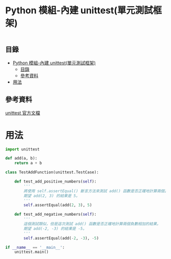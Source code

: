 # Python 模組-內建 unittest(單元測試框架)

```
```

## 目錄

- [Python 模組-內建 unittest(單元測試框架)](#python-模組-內建-unittest單元測試框架)
	- [目錄](#目錄)
	- [參考資料](#參考資料)
- [用法](#用法)

## 參考資料

[unittest 官方文檔](https://docs.python.org/zh-tw/3/library/unittest.html)

# 用法

```Python
import unittest

def add(a, b):
    return a + b

class TestAddFunction(unittest.TestCase):

    def test_add_positive_numbers(self):
		'''
		將使用 self.assertEqual() 斷言方法來測試 add() 函數是否正確地計算兩個正數相加的結果。
		期望 add(2, 3) 的結果是 5。
		'''
        self.assertEqual(add(2, 3), 5)

    def test_add_negative_numbers(self):
		'''
		這個測試類似，但是這次測試 add() 函數是否正確地計算兩個負數相加的結果。
		期望 add(-2, -3) 的結果是 -5。
		'''
        self.assertEqual(add(-2, -3), -5)

if __name__ == '__main__':
    unittest.main()
```
